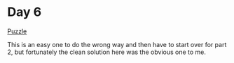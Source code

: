 # Day 6

[Puzzle](https://adventofcode.com/2021/day/6)

This is an easy one to do the wrong way and then have to start over for
part 2, but fortunately the clean solution here was the obvious one to me.

